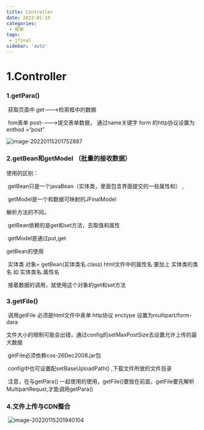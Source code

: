 ```yaml
---
title: Controller
date: 2022-01-15
categories:
 - 框架
tags:
 - jfinal
sidebar: 'auto'
---
```

# 1.Controller

###              1.getPara() 

​              获取页面中 get--->检索框中的数据

​               fom表单   post---->提交表单数据， 通过name关键字            form 的http协议设置为enthod =“post”                                      

![image-20220115201752887](https://img.yishenlaoban.top/image_my/image-20220115201752887.png) 

###          2.getBean和getModel    （批量的接收数据）

 使用的区别： 

​     getBean只是一个javaBean（实体类，里面包含界面提交的一些属性和） ,

​     getModel是一个和数据可映射的JFinalModel

 解析方法的不同，

​      getBean依赖的是get和set方法，去取值和属性

​      getModel是通过put,get

 getBean的使用

​      实体类   对象=  getBean(实体类名.class)     html文件中的属性名 要加上 实体类的类名     如  实体类名.属性名

​     接着数据的调用，就使用这个对象的get和set方法

###           3.getFile()  

​    调用getFile 必须是html文件中表单  http协议 enctype 设置为multipart/form-dara

​       文件大小的限制可能会出错，通过config的setMaxPostSize去设置允许上传的最大数据

​       getFile必须依赖cos-26Dec2008.jar包

​       config中也可设置配setBaseUploadPath() ,下载文件所放的文件目录

​       注意，在与getPara() 一起使用的使用，getFile()要放在前面，getFile要先解析MultipartRequst,才能调用getPara()

 

###              4.文件上传与CDN整合

​                      ![image-20220115201940104](https://img.yishenlaoban.top/image_my/image-20220115201940104.png)